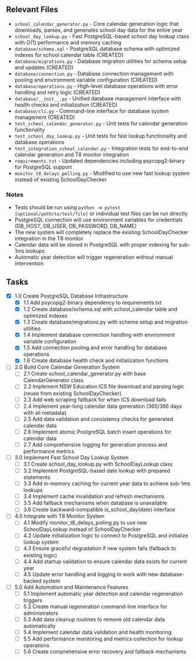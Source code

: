 ## Relevant Files

- `school_calendar_generator.py` - Core calendar generation logic that downloads, parses, and generates school day data for the entire year
- `school_day_lookup.py` - Fast PostgreSQL-based school day lookup class with O(1) performance and memory caching
- `database/schema.sql` - PostgreSQL database schema with optimized indexes for school calendar table (CREATED)
- `database/migrations.py` - Database migration utilities for schema setup and updates (CREATED)
- `database/connection.py` - Database connection management with pooling and environment variable configuration (CREATED)
- `database/operations.py` - High-level database operations with error handling and retry logic (CREATED)
- `database/__init__.py` - Unified database management interface with health checks and initialization (CREATED)
- `database/cli.py` - Command-line interface for database system management (CREATED)
- `test_school_calendar_generator.py` - Unit tests for calendar generation functionality
- `test_school_day_lookup.py` - Unit tests for fast lookup functionality and database operations
- `test_integration_school_calendar.py` - Integration tests for end-to-end calendar generation and T8 monitor integration
- `requirements.txt` - Updated dependencies including psycopg2-binary for PostgreSQL support
- `monitor_t8_delays_polling.py` - Modified to use new fast lookup system instead of existing SchoolDayChecker

### Notes

- Tests should be run using `python -m pytest [optional/path/to/test/file]` or individual test files can be run directly
- PostgreSQL connection will use environment variables for credentials (DB_HOST, DB_USER, DB_PASSWORD, DB_NAME)
- The new system will completely replace the existing SchoolDayChecker integration in the T8 monitor
- Calendar data will be stored in PostgreSQL with proper indexing for sub-1ms lookups
- Automatic year detection will trigger regeneration without manual intervention

## Tasks

- [x] 1.0 Create PostgreSQL Database Infrastructure
  - [x] 1.1 Add psycopg2-binary dependency to requirements.txt
  - [x] 1.2 Create database/schema.sql with school_calendar table and optimized indexes
  - [x] 1.3 Create database/migrations.py with schema setup and migration utilities
  - [x] 1.4 Implement database connection handling with environment variable configuration
  - [x] 1.5 Add connection pooling and error handling for database operations
  - [x] 1.6 Create database health check and initialization functions
- [ ] 2.0 Build Core Calendar Generation System
  - [ ] 2.1 Create school_calendar_generator.py with base CalendarGenerator class
  - [ ] 2.2 Implement NSW Education ICS file download and parsing logic (reuse from existing SchoolDayChecker)
  - [ ] 2.3 Add web scraping fallback for when ICS download fails
  - [ ] 2.4 Implement year-long calendar data generation (365/366 days with all metadata)
  - [ ] 2.5 Add data validation and consistency checks for generated calendar data
  - [ ] 2.6 Implement atomic PostgreSQL batch insert operations for calendar data
  - [ ] 2.7 Add comprehensive logging for generation process and performance metrics
- [ ] 3.0 Implement Fast School Day Lookup System
  - [ ] 3.1 Create school_day_lookup.py with SchoolDayLookup class
  - [ ] 3.2 Implement PostgreSQL-based date lookup with prepared statements
  - [ ] 3.3 Add in-memory caching for current year data to achieve sub-1ms lookups
  - [ ] 3.4 Implement cache invalidation and refresh mechanisms
  - [ ] 3.5 Add fallback mechanisms when database is unavailable
  - [ ] 3.6 Create backward-compatible is_school_day(date) interface
- [ ] 4.0 Integrate with T8 Monitor System
  - [ ] 4.1 Modify monitor_t8_delays_polling.py to use new SchoolDayLookup instead of SchoolDayChecker
  - [ ] 4.2 Update initialization logic to connect to PostgreSQL and initialize lookup system
  - [ ] 4.3 Ensure graceful degradation if new system fails (fallback to existing logic)
  - [ ] 4.4 Add startup validation to ensure calendar data exists for current year
  - [ ] 4.5 Update error handling and logging to work with new database-backed system
- [ ] 5.0 Add Automation and Maintenance Features
  - [ ] 5.1 Implement automatic year detection and calendar regeneration triggers
  - [ ] 5.2 Create manual regeneration command-line interface for administrators
  - [ ] 5.3 Add data cleanup routines to remove old calendar data automatically
  - [ ] 5.4 Implement calendar data validation and health monitoring
  - [ ] 5.5 Add performance monitoring and metrics collection for lookup operations
  - [ ] 5.6 Create comprehensive error recovery and fallback mechanisms
